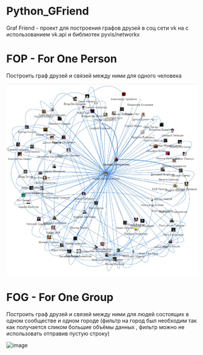 # Python_GFriend
Graf Friend - проект для построения графов друзей в соц сети vk на с использованием vk.api и библиотек pyvis/networkx

# FOP - For One Person
Построить граф друзей и связей между ними для одного человека

![FOP Sample](https://github.com/Darling-Amk/Python_GFriend/blob/main/samples/FOP_sample.jpg?raw=true)


# FOG - For One Group
Построить граф друзей и связей между ними для людей состоящих в одном сообществе и одном городе
(фильтр на город был необходим так как получается сликом большие объёмы данных , фильтр можно не использовать отправив пустую строку)

![image](https://user-images.githubusercontent.com/78871632/170244944-b7fc5fc2-0d86-42d0-b947-2ffd607dab45.png)
